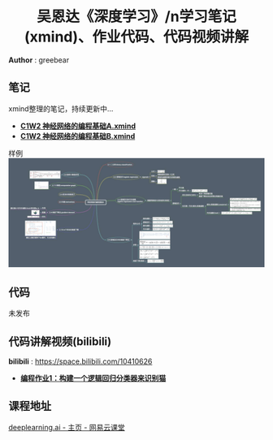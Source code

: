<h1 align="center">吴恩达《深度学习》/n学习笔记(xmind)、作业代码、代码视频讲解</h1>

**Author** : greebear


## 笔记

xmind整理的笔记，持续更新中...

- [**C1W2 神经网络的编程基础A.xmind**](https://github.com/greebear/deeplearning.ai-notes/blob/master/xmind/C1W2/C1W2%20%E7%A5%9E%E7%BB%8F%E7%BD%91%E7%BB%9C%E7%9A%84%E7%BC%96%E7%A8%8B%E5%9F%BA%E7%A1%80A.xmind)<br>
- [**C1W2 神经网络的编程基础B.xmind**](https://github.com/greebear/deeplearning.ai-notes/blob/master/xmind/C1W2/C1W2%20%E7%A5%9E%E7%BB%8F%E7%BD%91%E7%BB%9C%E7%9A%84%E7%BC%96%E7%A8%8B%E5%9F%BA%E7%A1%80B.xmind)<br>

样例
![](imgs/xmindDemo.jpg)

## 代码

未发布

## 代码讲解视频(bilibili)
**bilibili** : https://space.bilibili.com/10410626
- [**编程作业1：构建一个逻辑回归分类器来识别猫**](https://www.bilibili.com/video/av50307869)<br>

## 课程地址

[deeplearning.ai - 主页 - 网易云课堂](https://study.163.com/provider/2001053000/index.htm)
